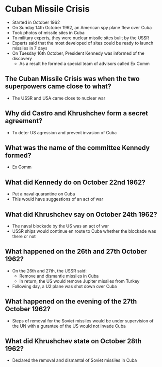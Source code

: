 # Cuban Missile Crisis

- Started in October 1962
- On Sunday 14th October 1962, an American spy plane flew over Cuba
- Took photos of missile sites in Cuba
- To military experts, they were nuclear missile sites bulit by the USSR
- Experts said that the most developed of sites could be ready to launch missiles in 7 days
- On Tuesday 16th October, President Kennedy was informed of the discovery
	- As a result he formed a special team of advisors called Ex Comm

## The Cuban Missile Crisis was when the two superpowers came close to what?

- The USSR and USA came close to nuclear war

## Why did Castro and Khrushchev form a secret agreement?

- To deter US agression and prevent invasion of Cuba

## What was the name of the committee Kennedy formed?

- Ex Comm

## What did Kennedy do on October 22nd 1962?

- Put a naval quarantine on Cuba
- This would have suggestions of an act of war

## What did Khrushchev say on October 24th 1962?

- The naval blockade by the US was an act of war
- USSR ships would continue en route to Cuba whether the blockade was there or not

## What happened on the 26th and 27th October 1962?

- On the 26th and 27th, the USSR said:
	- Remove and dismantle missiles in Cuba
	- In return, the US would remove Jupiter missiles from Turkey
- Following day, a U2 plane was shot down over Cuba

## What happened on the evening of the 27th October 1962?

- Steps of removal for the Soviet missiles would be under supervision of the UN with a gurantee of the US would not invade Cuba

## What did Khrushchev state on October 28th 1962?

- Declared the removal and dismantal of Soviet missiles in Cuba
